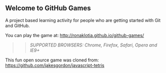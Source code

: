 ## Welcome to GitHub Games

A project based learning activity for people who are getting started with Git and GitHub.

You can play the game at: http://ronaklotia.github.io/github-games/

>> _*SUPPORTED BROWSERS*: Chrome, Firefox, Safari, Opera and IE9+_

This fun open source game was cloned from: https://github.com/jakesgordon/javascript-tetris
